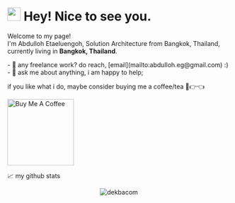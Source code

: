 <h1><img src="https://emojis.slackmojis.com/emojis/images/1531849430/4246/blob-sunglasses.gif?1531849430" width="30"/> Hey! Nice to see you.</h1>


<p>Welcome to my page! </br> I'm Abdulloh Etaeluengoh, Solution Architecture from Bangkok, Thailand</b>, currently living in  <b>Bangkok, Thailand</b>. </p>
- 💼 any freelance work? do reach, [email](mailto:abdulloh.eg@gmail.com) :)
- 💬 ask me about anything, i am happy to help;

<!--END_SECTION:waka-->

if you like what i do, maybe consider buying me a coffee/tea 🥺👉👈

<a href="https://www.buymeacoffee.com/dekbacom" target="_blank"><img src="https://cdn.buymeacoffee.com/buttons/v2/default-red.png" alt="Buy Me A Coffee" width="150" ></a>

📈 my github stats

<p align="center"> <img src="https://github-readme-stats.vercel.app/api?username=dekbacom&show_icons=true&theme=gotham" alt="dekbacom" />
